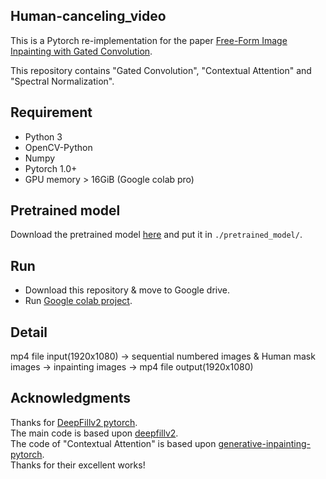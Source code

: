 ## Human-canceling_video
This is a Pytorch re-implementation for the paper [Free-Form Image Inpainting with Gated Convolution](https://arxiv.org/abs/1806.03589).  

This repository contains "Gated Convolution", "Contextual Attention" and "Spectral Normalization".
## Requirement
- Python 3
- OpenCV-Python
- Numpy
- Pytorch 1.0+
- GPU memory > 16GiB (Google colab pro)
## Pretrained model
Download the pretrained model [here](https://drive.google.com/file/d/1uMghKl883-9hDLhSiI8lRbHCzCmmRwV-/view?usp=sharing) and put it in `./pretrained_model/`.
## Run
- Download this repository & move to Google drive.
- Run [Google colab project](https://github.com/makobouzu/Human-canceling_video/blob/master/human_canceling_video.ipynb).

## Detail
mp4 file input(1920x1080) -> sequential numbered images & Human mask images -> inpainting images -> mp4 file output(1920x1080)
## Acknowledgments
Thanks for [DeepFillv2 pytorch](https://github.com/piggy2303/DeepFillv2_Pytorch).  
The main code is based upon [deepfillv2](https://github.com/zhaoyuzhi/deepfillv2).  
The code of "Contextual Attention" is based upon [generative-inpainting-pytorch](https://github.com/daa233/generative-inpainting-pytorch).  
Thanks for their excellent works!
